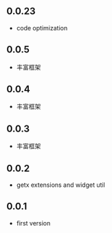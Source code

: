 ## 0.0.23
* code optimization

## 0.0.5
* 丰富框架

## 0.0.4
* 丰富框架

## 0.0.3
* 丰富框架

## 0.0.2
* getx extensions and widget util

## 0.0.1
* first version
